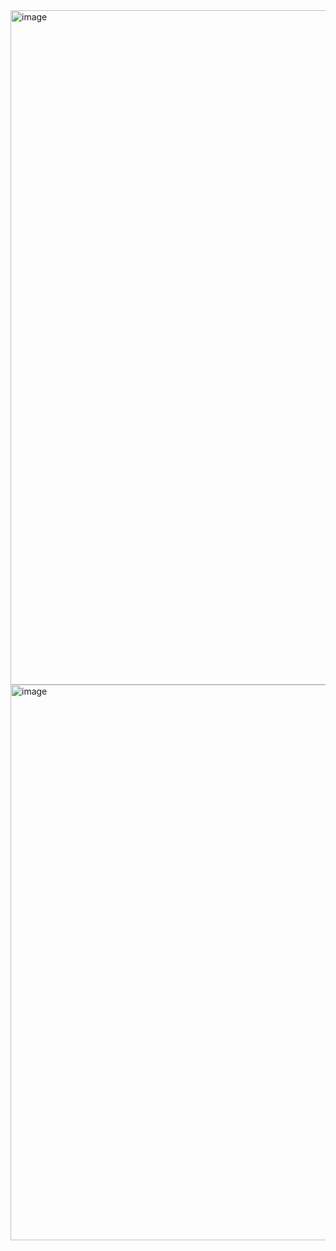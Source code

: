 <img width="1919" height="1079" alt="image" src="https://github.com/user-attachments/assets/8a872cf7-4d5f-4eb5-8692-470e9cfb5e68" />
<img width="932" height="889" alt="image" src="https://github.com/user-attachments/assets/18f72ed2-4cb8-4e99-9e9c-516a67f0c727" />
